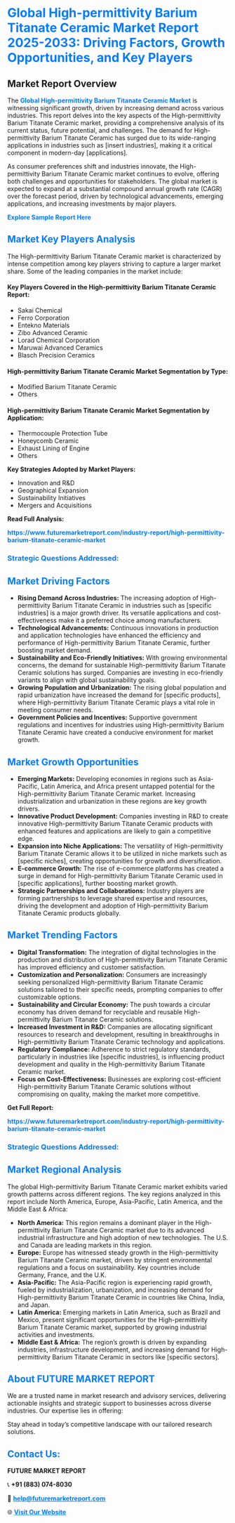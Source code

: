 <h1 style="color: #007BFF;">Global High-permittivity Barium Titanate Ceramic Market Report 2025-2033: Driving Factors, Growth Opportunities, and Key Players</h1>

<section id="overview">
<h2>Market Report Overview</h2>
<p>The <a href="https://www.futuremarketreport.com/industry-report/high-permittivity-barium-titanate-ceramic-market" style="color: #007BFF; text-decoration: none;"><strong>Global High-permittivity Barium Titanate Ceramic Market</strong></a> is witnessing significant growth, driven by increasing demand across various industries. This report delves into the key aspects of the High-permittivity Barium Titanate Ceramic market, providing a comprehensive analysis of its current status, future potential, and challenges. The demand for High-permittivity Barium Titanate Ceramic has surged due to its wide-ranging applications in industries such as [insert industries], making it a critical component in modern-day [applications].</p>
<p>As consumer preferences shift and industries innovate, the High-permittivity Barium Titanate Ceramic market continues to evolve, offering both challenges and opportunities for stakeholders. The global market is expected to expand at a substantial compound annual growth rate (CAGR) over the forecast period, driven by technological advancements, emerging applications, and increasing investments by major players.</p>
</section>

<section id="overview">
<p><a href="https://www.futuremarketreport.com/request-sample/reportId=114486" style="color: #007BFF; text-decoration: none;"><strong>Explore Sample Report Here</strong></a></p>
</section>

<section id="key-players">
<h2 style="color: #007BFF;">Market Key Players Analysis</h2>
<p>The High-permittivity Barium Titanate Ceramic market is characterized by intense competition among key players striving to capture a larger market share. Some of the leading companies in the market include:</p>
<h4>Key Players Covered in the High-permittivity Barium Titanate Ceramic Report:</h4>
<ul><li>Sakai Chemical</li><li>Ferro Corporation</li><li>Entekno Materials</li><li>Zibo Advanced Ceramic</li><li>Lorad Chemical Corporation</li><li>Maruwai Advanced Ceramics</li><li>Blasch Precision Ceramics</li></ul>
<h4>High-permittivity Barium Titanate Ceramic Market Segmentation by Type:</h4>
<ul><li>Modified Barium Titanate Ceramic</li><li>Others</li></ul>

<h4>High-permittivity Barium Titanate Ceramic Market Segmentation by Application:</h4>
<ul><li>Thermocouple Protection Tube</li><li>Honeycomb Ceramic</li><li>Exhaust Lining of Engine</li><li>Others</li></ul>
<p><strong>Key Strategies Adopted by Market Players:</strong></p>
<ul>
<li>Innovation and R&D</li>
<li>Geographical Expansion</li>
<li>Sustainability Initiatives</li>
<li>Mergers and Acquisitions</li>
</ul>
</section>

<section>
<p><strong>Read Full Analysis: </strong></p><a href="https://www.futuremarketreport.com/industry-report/high-permittivity-barium-titanate-ceramic-market" style="color: #007BFF; text-decoration: none;"><strong>https://www.futuremarketreport.com/industry-report/high-permittivity-barium-titanate-ceramic-market</strong></a>
<h3 style="color: #007BFF;">Strategic Questions Addressed:</h3>
</section>

<section id="driving-factors">
<h2 style="color: #007BFF;">Market Driving Factors</h2>
<ul>
<li><strong>Rising Demand Across Industries:</strong> The increasing adoption of High-permittivity Barium Titanate Ceramic in industries such as [specific industries] is a major growth driver. Its versatile applications and cost-effectiveness make it a preferred choice among manufacturers.</li>
<li><strong>Technological Advancements:</strong> Continuous innovations in production and application technologies have enhanced the efficiency and performance of High-permittivity Barium Titanate Ceramic, further boosting market demand.</li>
<li><strong>Sustainability and Eco-Friendly Initiatives:</strong> With growing environmental concerns, the demand for sustainable High-permittivity Barium Titanate Ceramic solutions has surged. Companies are investing in eco-friendly variants to align with global sustainability goals.</li>
<li><strong>Growing Population and Urbanization:</strong> The rising global population and rapid urbanization have increased the demand for [specific products], where High-permittivity Barium Titanate Ceramic plays a vital role in meeting consumer needs.</li>
<li><strong>Government Policies and Incentives:</strong> Supportive government regulations and incentives for industries using High-permittivity Barium Titanate Ceramic have created a conducive environment for market growth.</li>
</ul>
</section>

<section id="growth-opportunities">
<h2 style="color: #007BFF;">Market Growth Opportunities</h2>
<ul>
<li><strong>Emerging Markets:</strong> Developing economies in regions such as Asia-Pacific, Latin America, and Africa present untapped potential for the High-permittivity Barium Titanate Ceramic market. Increasing industrialization and urbanization in these regions are key growth drivers.</li>
<li><strong>Innovative Product Development:</strong> Companies investing in R&D to create innovative High-permittivity Barium Titanate Ceramic products with enhanced features and applications are likely to gain a competitive edge.</li>
<li><strong>Expansion into Niche Applications:</strong> The versatility of High-permittivity Barium Titanate Ceramic allows it to be utilized in niche markets such as [specific niches], creating opportunities for growth and diversification.</li>
<li><strong>E-commerce Growth:</strong> The rise of e-commerce platforms has created a surge in demand for High-permittivity Barium Titanate Ceramic used in [specific applications], further boosting market growth.</li>
<li><strong>Strategic Partnerships and Collaborations:</strong> Industry players are forming partnerships to leverage shared expertise and resources, driving the development and adoption of High-permittivity Barium Titanate Ceramic products globally.</li>
</ul>
</section>

<section id="trending-factors">
<h2 style="color: #007BFF;">Market Trending Factors</h2>
<ul>
<li><strong>Digital Transformation:</strong> The integration of digital technologies in the production and distribution of High-permittivity Barium Titanate Ceramic has improved efficiency and customer satisfaction.</li>
<li><strong>Customization and Personalization:</strong> Consumers are increasingly seeking personalized High-permittivity Barium Titanate Ceramic solutions tailored to their specific needs, prompting companies to offer customizable options.</li>
<li><strong>Sustainability and Circular Economy:</strong> The push towards a circular economy has driven demand for recyclable and reusable High-permittivity Barium Titanate Ceramic solutions.</li>
<li><strong>Increased Investment in R&D:</strong> Companies are allocating significant resources to research and development, resulting in breakthroughs in High-permittivity Barium Titanate Ceramic technology and applications.</li>
<li><strong>Regulatory Compliance:</strong> Adherence to strict regulatory standards, particularly in industries like [specific industries], is influencing product development and quality in the High-permittivity Barium Titanate Ceramic market.</li>
<li><strong>Focus on Cost-Effectiveness:</strong> Businesses are exploring cost-efficient High-permittivity Barium Titanate Ceramic solutions without compromising on quality, making the market more competitive.</li>
</ul>
</section>

<section>
<p><strong>Get Full Report: </strong></p><a href="https://www.futuremarketreport.com/industry-report/high-permittivity-barium-titanate-ceramic-market" style="color: #007BFF; text-decoration: none;"><strong>https://www.futuremarketreport.com/industry-report/high-permittivity-barium-titanate-ceramic-market</strong></a>
<h3 style="color: #007BFF;">Strategic Questions Addressed:</h3>
</section>


<section id="regional-analysis">
<h2 style="color: #007BFF;">Market Regional Analysis</h2>
<p>The global High-permittivity Barium Titanate Ceramic market exhibits varied growth patterns across different regions. The key regions analyzed in this report include North America, Europe, Asia-Pacific, Latin America, and the Middle East & Africa:</p>
<ul>
<li><strong>North America:</strong> This region remains a dominant player in the High-permittivity Barium Titanate Ceramic market due to its advanced industrial infrastructure and high adoption of new technologies. The U.S. and Canada are leading markets in this region.</li>
<li><strong>Europe:</strong> Europe has witnessed steady growth in the High-permittivity Barium Titanate Ceramic market, driven by stringent environmental regulations and a focus on sustainability. Key countries include Germany, France, and the U.K.</li>
<li><strong>Asia-Pacific:</strong> The Asia-Pacific region is experiencing rapid growth, fueled by industrialization, urbanization, and increasing demand for High-permittivity Barium Titanate Ceramic in countries like China, India, and Japan.</li>
<li><strong>Latin America:</strong> Emerging markets in Latin America, such as Brazil and Mexico, present significant opportunities for the High-permittivity Barium Titanate Ceramic market, supported by growing industrial activities and investments.</li>
<li><strong>Middle East & Africa:</strong> The region’s growth is driven by expanding industries, infrastructure development, and increasing demand for High-permittivity Barium Titanate Ceramic in sectors like [specific sectors].</li>
</ul>
</section>

<footer>
<h2 style="color: #007BFF;">About FUTURE MARKET REPORT</h2>
<p>We are a trusted name in market research and advisory services, delivering actionable insights and strategic support to businesses across diverse industries. Our expertise lies in offering:</p>

<p>Stay ahead in today’s competitive landscape with our tailored research solutions.</p>

<h2 style="color: #007BFF;">Contact Us:</h2>
<p><strong>FUTURE MARKET REPORT</strong></p>
<p>📞 <strong>+91 (883) 074-8030</strong></p>
<p>📧 <strong><a href="mailto:help@futuremarketreport.com" style="color: #007BFF;">help@futuremarketreport.com</a></strong></p>
<p>🌐 <strong><a href="https://www.futuremarketreport.com/" style="color: #007BFF;">Visit Our Website</a></strong></p>
</footer>